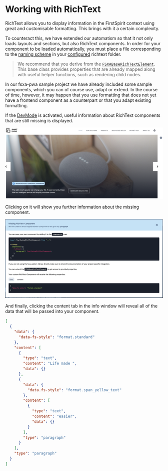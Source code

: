 # Working with RichText

RichText allows you to display information in the FirstSpirit context using great and customisable formatting. This brings with it a certain complexity.

To counteract this, we have extended our automatism so that it not only loads layouts and sections, but also RichText components. In order for your component to be loaded automatically, you must place a file corresponding to the [naming scheme](Configuration.md#components) in your [configured](Configuration.md#richtext) richtext folder.

> We recommend that you derive from the [`FSXABaseRichTextElement`](components/FSXABaseRichTextElement.md). This base class provides properties that are already mapped along with useful helper functions, such as rendering child nodes.

In our fsxa-pwa sample project we have already included some sample components, which you can of course use, adapt or extend. In the course of time, however, it may happen that you use formatting that does not yet have a frontend component as a counterpart or that you adapt existing formatting.

If the [DevMode](DevMode.md) is activated, useful information about RichText components that are still missing is displayed.

![Missing RichText](./imgs/RichText/MissingRichText.png)

Clicking on it will show you further information about the missing component.

![RichText Info Window](./imgs/RichText/RichTextInfoWindow.png)

And finally, clicking the content tab in the info window will reveal all of the data that will be passed into your component.

```json
[
  {
    "data": {
      "data-fs-style": "format.standard"
    },
    "content": [
      {
        "type": "text",
        "content": "Life made ",
        "data": {}
      },
      {
        "data": {
          "data.fs-style": "format.span_yellow_text"
        },
        "content": [
          {
            "type": "text",
            "content": "easier",
            "data": {}
          }
        ],
        "type": "paragraph"
      }
    ],
    "type": "paragraph"
  }
]
```

